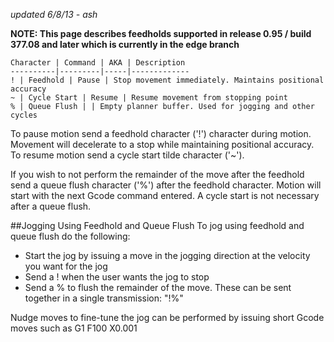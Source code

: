 _updated 6/8/13 - ash_

**NOTE: This page describes feedholds supported in release 0.95 / build 377.08 and later which is currently in the edge branch**

	Character | Command | AKA | Description
	----------|---------|-----|-------------
	! | Feedhold | Pause | Stop movement immediately. Maintains positional accuracy
	~ | Cycle Start | Resume | Resume movement from stopping point
	% | Queue Flush | | Empty planner buffer. Used for jogging and other cycles

To pause motion send a feedhold character ('!') character during motion. Movement will decelerate to a stop while maintaining positional accuracy. To resume motion send a cycle start tilde character ('~').

If you wish to not perform the remainder of the move after the feedhold send a queue flush character ('%') after the feedhold character. Motion will start with the next Gcode command entered. A cycle start is not necessary after a queue flush.

##Jogging Using Feedhold and Queue Flush
To jog using feedhold and queue flush do the following:
* Start the jog by issuing a move in the jogging direction at the velocity you want for the jog
* Send a ! when the user wants the jog to stop
* Send a % to flush the remainder of the move. These can be sent together in a single transmission: "!%"

Nudge moves to fine-tune the jog can be performed by issuing short Gcode moves such as G1 F100 X0.001 
